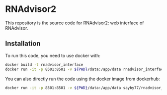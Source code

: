 # RNAdvisor2 

This repository is the source code for RNAdvisor2: web interface of RNAdvisor. 


## Installation

To run this code, you need to use docker with:

```bash
docker build -t rnadvisor_interface
docker run -it -p 8501:8501 -v ${PWD}/data:/app/data rnadvisor_interface
```

You can also directly run the code using the docker image from dockerhub: 
```bash
docker run -it -p 8501:8501 -v ${PWD}/data:/app/data sayby77/rnadvisor_interface
```
